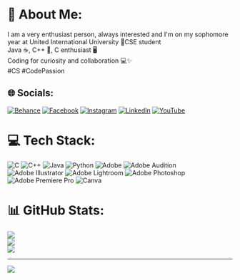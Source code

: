# 💫 About Me:
I am a very enthusiast person, always interested and I'm on my sophomore year at United International University 👋CSE student<br>Java ☕, C++ 🚀, C enthusiast 🖥️<br>Coding for curiosity and collaboration 💻✨<br>#CS #CodePassion


## 🌐 Socials:
[![Behance](https://img.shields.io/badge/Behance-1769ff?logo=behance&logoColor=white)](https://behance.net/mahmoudhasan13) [![Facebook](https://img.shields.io/badge/Facebook-%231877F2.svg?logo=Facebook&logoColor=white)](https://facebook.com/mhbaws) [![Instagram](https://img.shields.io/badge/Instagram-%23E4405F.svg?logo=Instagram&logoColor=white)](https://instagram.com/mhbaws) [![LinkedIn](https://img.shields.io/badge/LinkedIn-%230077B5.svg?logo=linkedin&logoColor=white)](https://linkedin.com/in/mahmoud-hussain-a2a519245) [![YouTube](https://img.shields.io/badge/YouTube-%23FF0000.svg?logo=YouTube&logoColor=white)](https://www.youtube.com/channel/UCsJLfAAGY9RfEPK06aB-n7w) 

# 💻 Tech Stack:
![C](https://img.shields.io/badge/c-%2300599C.svg?style=for-the-badge&logo=c&logoColor=white) ![C++](https://img.shields.io/badge/c++-%2300599C.svg?style=for-the-badge&logo=c%2B%2B&logoColor=white) ![Java](https://img.shields.io/badge/java-%23ED8B00.svg?style=for-the-badge&logo=openjdk&logoColor=white) ![Python](https://img.shields.io/badge/python-3670A0?style=for-the-badge&logo=python&logoColor=ffdd54) ![Adobe](https://img.shields.io/badge/adobe-%23FF0000.svg?style=for-the-badge&logo=adobe&logoColor=white) ![Adobe Audition](https://img.shields.io/badge/Adobe%20Audition-9999FF.svg?style=for-the-badge&logo=Adobe%20Audition&logoColor=white) ![Adobe Illustrator](https://img.shields.io/badge/adobe%20illustrator-%23FF9A00.svg?style=for-the-badge&logo=adobe%20illustrator&logoColor=white) ![Adobe Lightroom](https://img.shields.io/badge/Adobe%20Lightroom-31A8FF.svg?style=for-the-badge&logo=Adobe%20Lightroom&logoColor=white) ![Adobe Photoshop](https://img.shields.io/badge/adobe%20photoshop-%2331A8FF.svg?style=for-the-badge&logo=adobe%20photoshop&logoColor=white) ![Adobe Premiere Pro](https://img.shields.io/badge/Adobe%20Premiere%20Pro-9999FF.svg?style=for-the-badge&logo=Adobe%20Premiere%20Pro&logoColor=white) ![Canva](https://img.shields.io/badge/Canva-%2300C4CC.svg?style=for-the-badge&logo=Canva&logoColor=white)
# 📊 GitHub Stats:
![](https://github-readme-stats.vercel.app/api?username=Mahmoud-Hussain&theme=radical&hide_border=true&include_all_commits=false&count_private=false)<br/>
![](https://github-readme-streak-stats.herokuapp.com/?user=Mahmoud-Hussain&theme=radical&hide_border=true)<br/>
![](https://github-readme-stats.vercel.app/api/top-langs/?username=Mahmoud-Hussain&theme=radical&hide_border=true&include_all_commits=false&count_private=false&layout=compact)

---
[![](https://visitcount.itsvg.in/api?id=Mahmoud-Hussain&icon=0&color=0)](https://visitcount.itsvg.in)

<!-- Proudly created with GPRM ( https://gprm.itsvg.in ) -->
